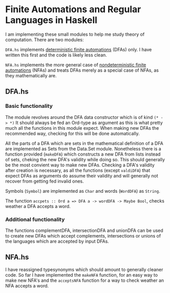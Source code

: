 <!--
Copyright: (c) 2023, Alrik Neumann
GNU General Public License v3.0+ (see LICENSE.txt or https://www.gnu.org/licenses/gpl-3.0.txt)
-->

# Finite Automations and Regular Languages in Haskell

I am implementing these small modules to help me study theory of computation.
There are two modules:

`DFA.hs` implements [deterministic finite automations](https://en.wikipedia.org/wiki/Deterministic_finite_automaton) (DFAs) only. I have written this first and the code is likely less clean.

`NFA.hs` implements the more general case of [nondeterministic finite automations](https://en.wikipedia.org/wiki/Nondeterministic_finite_automaton) (NFAs) and treats DFAs merely as a special case of NFAs, as they mathematically are.

## DFA.hs

### Basic functionality

The module revolves around the DFA data constructor which is of kind `(* -> *)`
It should always be fed an Ord-type as argument as this is what pretty much all the functions in this module expect. When making new DFAs the recommended way, checking for this will be done automatically.

All the parts of a DFA which are sets in the mathematical definition of a DFA are implemented as Sets from the Data.Set module. Nonetheless there is a function provided (`makeDFA`) which constructs a new DFA from lists instead of sets, cheking the new DFA's validity while doing so. This should generally be the most convient way to make new DFAs. Checking a DFA's validity after creation is necessary, as all the functions (except `valdiDFA`) that expect DFAs as arguments do assume their validity and will generally not recover from getting fed invalid ones.

Symbols (`Symbol`) are implemented as `Char` and words (`WordDFA`) as `String`.

The function `accpets :: Ord a => DFA a -> wordDFA -> Maybe Bool`, checks weather a DFA accepts a word.

### Additional functionality

The functions complementDFA, intersectionDFA and unionDFA can be used to create new DFAs which accept complements, intersections or unions of the languages which are accepted by input DFAs.

## NFA.hs

I have reassigned typesynonyms which should amount to generally cleaner code.
So far I have implemented the `makeNFA` function, for an easy way to make new NFA's and the `acceptsNFA` function for a way to check weather an NFA accepts a word.
